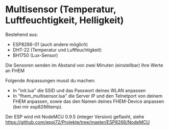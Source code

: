 # Multisensor (Temperatur, Luftfeuchtigkeit, Helligkeit) #

Bestehend aus:
- ESP8266-01 (auch andere möglich)
- DHT-22 (Temperatur und Luftfeuchtigkeit)
- BH1750 (Lux-Sensor)

Die Sensoren senden im Abstand von zwei Minuten (einstellbar) Ihre Werte an FHEM

Folgende Anpassungen musst du machen:
- In "init.lua" die SSID und das Passwort deines WLAN anpassen
- In "fhem_multisensor.lua" die Server IP und den Telnetport von deinem FHEM anpassen, sowie das den Namen deines FHEM-Device  anpassen (bei mir esp8266temp).

Der ESP wird mit NodeMCU 0.9.5 (integer Version) geflasht, siehe https://github.com/eppi72/Projekte/tree/master/ESP8266/NodeMCU

